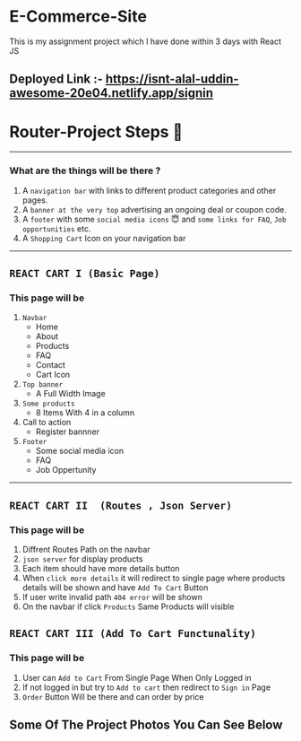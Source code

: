 # E-Commerce-Site
This is my assignment project which I have done within 3 days with React JS

## Deployed Link :- https://isnt-alal-uddin-awesome-20e04.netlify.app/signin

# Router-Project Steps 🔢
---
### What are the things will be there ?

1. A ```navigation bar``` with links to different product categories and other pages.
2. A ```banner at the very top``` advertising an ongoing deal or coupon code.
3. A ```footer``` with some ```social media icons``` 😇 and ```some links for FAQ```, ```Job opportunities``` etc.
4. A ```Shopping Cart``` Icon on your navigation bar

---

## ```REACT CART I (Basic Page)```

### This page will be 
1. ```Navbar```
    - Home
    - About 
    - Products
    - FAQ
    - Contact
    - Cart Icon
2. ```Top banner```
    - A Full Width Image
3. ```Some products```
    - 8 Items With 4 in a column
4. Call to action
    - Register bannner
5. ```Footer```
    - Some social media icon
    - FAQ
    - Job Oppertunity
---
## ```REACT CART II  (Routes , Json Server)```

### This page will be

1. Diffrent Routes Path on the navbar
2. ```json server``` for display products
3. Each item should have more details button
4. When ```click more details``` it will redirect to single page where products details will be shown and have ```Add To Cart``` Button
5. If user write invalid path ```404 error``` will be shown
6. On the navbar if click ```Products``` Same Products will visible

## ```REACT CART III (Add To Cart Functunality)```

### This page will be 
1. User can ```Add to Cart``` From Single Page When Only Logged in 
2. If not logged in but try to ```Add to cart``` then redirect to ```Sign in``` Page
3. ```Order``` Button Will be there and can order by price

## Some Of The Project Photos You Can See Below


